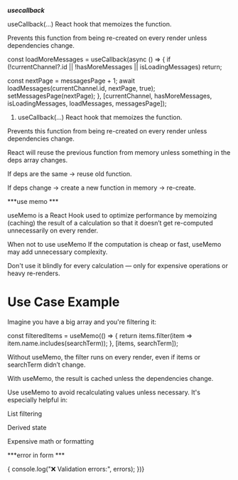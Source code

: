 ***usecallback***

useCallback(...)
React hook that memoizes the function.

Prevents this function from being re-created on every render unless dependencies change.

const loadMoreMessages = useCallback(async () => {
  if (!currentChannel?.id || !hasMoreMessages || isLoadingMessages) return;

  const nextPage = messagesPage + 1;
  await loadMessages(currentChannel.id, nextPage, true);
  setMessagesPage(nextPage);
}, [currentChannel, hasMoreMessages, isLoadingMessages, loadMessages, messagesPage]);


1. useCallback(...)
React hook that memoizes the function.

Prevents this function from being re-created on every render unless dependencies change.

React will reuse the previous function from memory unless something in the deps array changes.

If deps are the same → reuse old function.

If deps change → create a new function in memory → re-create.

***use memo ***

useMemo is a React Hook used to optimize performance by memoizing (caching) the result of a calculation so that it doesn’t get re-computed unnecessarily on every render.

When not to use useMemo
If the computation is cheap or fast, useMemo may add unnecessary complexity.

Don't use it blindly for every calculation — only for expensive operations or heavy re-renders.

# Use Case Example
Imagine you have a big array and you're filtering it:

const filteredItems = useMemo(() => {
  return items.filter(item => item.name.includes(searchTerm));
}, [items, searchTerm]);

Without useMemo, the filter runs on every render, even if items or searchTerm didn’t change.

With useMemo, the result is cached unless the dependencies change.

Use useMemo to avoid recalculating values unless necessary. It's especially helpful in:

List filtering

Derived state

Expensive math or formatting


***error in form ***

  <form onSubmit={form.handleSubmit(onSubmit, (errors) => {
        console.log("❌ Validation errors:", errors);
      })}